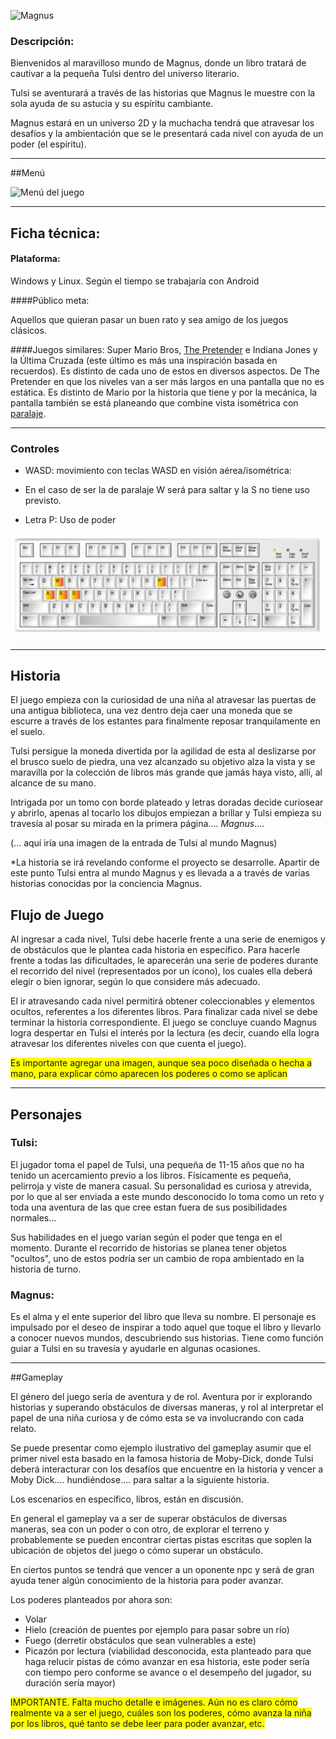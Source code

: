 ![Magnus](https://fbcdn-sphotos-a-a.akamaihd.net/hphotos-ak-frc1/t1.0-9/1976959_10203676119802471_212604512_n.jpg)


### Descripción:

Bienvenidos al maravilloso mundo de Magnus, donde un libro tratará de cautivar a la pequeña Tulsi dentro del universo literario.

Tulsi se aventurará a través de las historias que Magnus le muestre con la sola ayuda de su astucia y su espíritu cambiante.

Magnus estará en un universo 2D y la muchacha tendrá que atravesar los desafíos y la ambientación que se le presentará cada nivel con ayuda de un poder (el espíritu).


***

##Menú

![Menú del juego](https://scontent-a-lga.xx.fbcdn.net/hphotos-ash3/t1.0-9/1920430_10203676319687468_1409221105_n.jpg)

***

## Ficha técnica:

#### Plataforma:

Windows y Linux. Según el tiempo se trabajaría con Android

####Público meta:

Aquellos que quieran pasar un buen rato y sea amigo de los juegos clásicos.

####Juegos similares:
Super Mario Bros, [The Pretender](http://www.agame.com/game/the-pretender-part-one) e Indiana Jones y la Última Cruzada (este último es más una inspiración basada en recuerdos). Es distinto de cada uno de estos en diversos aspectos. De The Pretender en que los niveles van a ser más largos en una pantalla que no es estática. Es distinto de Mario por la historia que tiene y por la mecánica, la pantalla también se está planeando que combine vista isométrica con [paralaje](http://upload.wikimedia.org/wikipedia/commons/1/16/Parallax-scroll-example.gif).


***

### Controles

* WASD: movimiento con teclas WASD en visión aérea/isométrica:

* En el caso de ser la de paralaje W será para saltar y la S no tiene uso previsto.

* Letra P: Uso de poder


![Keyboard](https://github.com/Magnus1Proyect/Magnus/blob/master/Graphics/Teclado.png?raw=true)


****

## Historia ##

El juego empieza con la curiosidad de una niña al atravesar las puertas de una antigua biblioteca, una vez dentro deja caer una moneda que se escurre a través de los estantes para finalmente reposar tranquilamente en el suelo. 

Tulsi persigue la moneda divertida por la agilidad de esta al deslizarse por el brusco suelo de piedra, una vez alcanzado su objetivo alza la vista y se maravilla por la colección de libros más grande que jamás haya visto, allí, al alcance de su mano.

Intrigada por un tomo con borde plateado y letras doradas decide curiosear y abrirlo, apenas al tocarlo los dibujos empiezan a brillar y Tulsi empieza su travesía al posar su mirada en la primera página.... *Magnus*....

(... aquí iría una imagen de la entrada de Tulsi al mundo Magnus)

*La historia se irá revelando conforme el proyecto se desarrolle. Apartir de este punto Tulsi entra al mundo Magnus y es llevada a a través de varias historias conocidas por la conciencia Magnus.

## Flujo de Juego

Al ingresar a cada nivel, Tulsi debe hacerle frente a una serie de enemigos y de obstáculos que le plantea cada historia en específico. Para hacerle frente a todas las dificultades, le aparecerán una serie de poderes durante el recorrido del nivel (representados por un ícono), los cuales ella deberá elegir o bien ignorar, según lo que considere más adecuado.

El ir atravesando cada nivel permitirá obtener coleccionables y elementos ocultos, referentes a los diferentes libros. Para finalizar cada nivel se debe terminar la historia correspondiente. El juego se concluye cuando Magnus logra despertar en Tulsi el interés por la lectura (es decir, cuando ella logra atravesar los diferentes niveles con que cuenta el juego).

<span style="background:yellow">Es importante agregar una imagen, aunque sea poco diseñada o hecha a mano, para explicar cómo aparecen los poderes o como se aplican</span>


***

## Personajes

### Tulsi:

El jugador toma el papel de Tulsi, una pequeña de 11-15 años que no ha tenido un acercamiento previo a los libros. Físicamente es pequeña, pelirroja y viste de manera casual. Su personalidad es curiosa y atrevida, por lo que al ser enviada a este mundo desconocido lo toma como un reto y toda una aventura de las que cree  estan fuera de sus posibilidades normales...

Sus habilidades en el juego varían según el poder que tenga en el momento. Durante el recorrido de historias se planea tener objetos "ocultos", uno de estos podría ser un cambio de ropa ambientado en la historia de turno.


### Magnus:

Es el alma y el ente superior del libro que lleva su nombre. El personaje es impulsado por el deseo de inspirar a todo aquel que toque el libro y llevarlo a conocer nuevos mundos, descubriendo sus historias. Tiene como función guiar a Tulsi en su travesía y ayudarle en algunas ocasiones.

***

##Gameplay

El género del juego sería de aventura y de rol. Aventura por ir explorando historias y superando obstáculos de diversas maneras, y rol al interpretar el papel de una niña curiosa y de cómo esta se va involucrando con cada relato. 

Se puede presentar como ejemplo ilustrativo del gameplay asumir que el primer nivel esta basado en la famosa historia de Moby-Dick, donde Tulsi deberá interacturar con los desafíos que encuentre en la historia y vencer a Moby Dick.... hundiéndose.... para saltar a la siguiente historia.

Los escenarios en específico, libros, están en discusión. 

En general el gameplay va a ser de superar obstáculos de diversas maneras, sea con un poder o con otro, de explorar el terreno y probablemente se pueden encontrar ciertas pistas escritas que soplen la ubicación de objetos del juego o cómo superar un obstáculo. 

En ciertos puntos se tendrá que vencer a un oponente npc y será de gran ayuda tener algún conocimiento de la historia para poder avanzar.

Los poderes planteados por ahora son:

* Volar
* Hielo (creación de puentes por ejemplo para pasar sobre un río)
* Fuego (derretir obstáculos que sean vulnerables a este)
* Picazón por lectura (viabilidad desconocida, esta planteado para que haga relucir pistas de cómo avanzar en esa historia, este poder sería con tiempo pero conforme se avance o el desempeño del jugador, su duración sería mayor)


<span style="background:yellow">IMPORTANTE. Falta mucho detalle e imágenes. Aún no es claro cómo realmente va a ser el juego, cuáles son los poderes, cómo avanza la niña por los libros, qué tanto se debe leer para poder avanzar, etc.</span>

